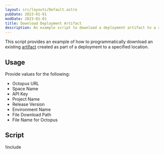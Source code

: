 ```yaml
---
layout: src/layouts/Default.astro
pubDate: 2023-01-01
modDate: 2023-01-01
title: Download Deployment Artifact 
description: An example script to download a deployment artifact to a specified location.
---
```


This script provides an example of how to programmatically download an existing [artifact](/docs/projects/deployment-process/artifacts) created as part of a deployment to a specified location.

## Usage

Provide values for the following:

- Octopus URL
- Space Name
- API Key
- Project Name
- Release Version
- Environment Name
- File Download Path
- File Name for Octopus

## Script

!include <download-artifact-from-deployment-scripts>
